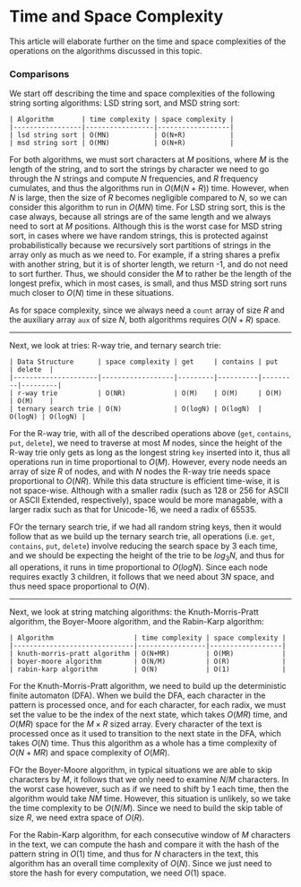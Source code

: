 # Time and Space Complexity

This article will elaborate further on the time and space complexities of the operations on the 
algorithms discussed in this topic.

### Comparisons

We start off describing the time and space complexities of the following string sorting algorithms:
LSD string sort, and MSD string sort:

```
| Algorithm       | time complexity | space complexity |
|-----------------|-----------------|------------------|
| lsd string sort | O(MN)           | O(N+R)           |
| msd string sort | O(MN)           | O(N+R)           |
```

For both algorithms, we must sort characters at $M$ positions, where $M$ is the length of the 
string, and to sort the strings by character we need to go through the $N$ strings and compute $N$ 
frequencies, and $R$ frequency cumulates, and thus the algorithms run in $O(M(N+R))$ time. However, 
when $N$ is large, then the size of $R$ becomes negligible compared to $N$, so we can consider this 
algorithm to run in $O(MN)$ time. For LSD string sort, this is the case always, because all strings
are of the same length and we always need to sort at $M$ positions. Although this is the worst case
for MSD string sort, in cases where we have random strings, this is protected against
probabilistically because we recursively sort partitions of strings in the array only as much as
we need to. For example, if a string shares a prefix with another string, but it is of shorter 
length, we return -1, and do not need to sort further. Thus, we should consider the $M$ to rather
be the length of the longest prefix, which in most cases, is small, and thus MSD string sort runs
much closer to $O(N)$ time in these situations.

As for space complexity, since we always need a `count` array of size $R$ and the auxiliary array 
`aux` of size $N$, both algorithms requires $O(N+R)$ space.

---

Next, we look at tries: R-way trie, and ternary search trie:

```
| Data Structure      | space complexity | get     | contains | put     | delete  |
|---------------------|------------------|---------|----------|---------|---------|
| r-way trie          | O(NR)            | O(M)    | O(M)     | O(M)    | O(M)    |
| ternary search trie | O(N)             | O(logN) | O(logN)  | O(logN) | O(logN) |
```

For the R-way trie, with all of the described operations above (`get`, `contains`, `put`, `delete`), 
we need to traverse at most $M$ nodes, since the height of the R-way trie only gets as long as the 
longest string `key` inserted into it, thus all operations run in time proportional to $O(M)$. 
However, every node needs an array of size $R$ of nodes, and with $N$ nodes the R-way trie needs 
space proportional to $O(NR)$. While this data structure is efficient time-wise, it is not 
space-wise. Although with a smaller radix (such as $128$ or $256$ for ASCII or ASCII Extended, 
respectively), space would be more managable, with a larger radix such as that for Unicode-16, we 
need a radix of $65535$. 

FOr the ternary search trie, if we had all random string keys, then it would follow that as we build 
up the ternary search trie, all operations (i.e. `get`, `contains`, `put`, `delete`) involve 
reducing the search space by $3$ each time, and we should be expecting the height of the trie to be 
$log_3N$, and thus for all operations, it runs in time proportional to $O(logN)$. Since each node 
requires exactly $3$ children, it follows that we need about $3N$ space, and thus need space 
proportional to $O(N)$.

---

Next, we look at string matching algorithms: the Knuth-Morris-Pratt algorithm, the Boyer-Moore 
algorithm, and the Rabin-Karp algorithm:

```
| Algorithm                    | time complexity | space complexity |
|------------------------------|-----------------|------------------|
| knuth-morris-pratt algorithm | O(N+MR)         | O(MR)            |
| boyer-moore algorithm        | O(N/M)          | O(R)             |
| rabin-karp algorithm         | O(N)            | O(1)             |
```

For the Knuth-Morris-Pratt algorithm, we need to build up the deterministic finite automaton (DFA).
When we build the DFA, each character in the pattern is processed once, and for each character, for 
each radix, we must set the value to be the index of the next state, which takes $O(MR)$ time, and 
$O(MR)$ space for the $M \times R$ sized array. Every character of the text is processed once as it
used to transition to the next state in the DFA, which takes $O(N)$ time. Thus this algorithm as a
whole has a time complexity of $O(N + MR)$ and space complexity of $O(MR)$.

FOr the Boyer-Moore algorithm, in typical situations we are able to skip characters by $M$, it 
follows that we only need to examine $N/M$ characters. In the worst case however, such as if we need 
to shift by 1 each time, then the algorithm would take $NM$ time. However, this situation is 
unlikely, so we take the time complexity to be $O(N/M)$. Since we need to build the skip table of 
size $R$, we need extra space of $O(R)$.

For the Rabin-Karp algorithm, for each consecutive window of $M$ characters in the text, we can 
compute the hash and compare it with the hash of the pattern string in $O(1)$ time, and thus for 
$N$ characters in the text, this algorithm has an overall time complexity of $O(N)$. Since we just 
need to store the hash for every computation, we need $O(1)$ space.
